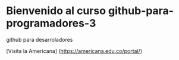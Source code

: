 # Bienvenido al curso github-para-programadores-3

github para desarroladores

[Visita la Americana] (https://americana.edu.co/portal/)
